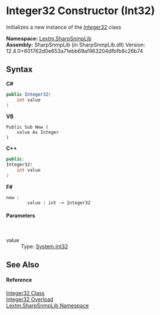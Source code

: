 # Integer32 Constructor (Int32)
 

Initializes a new instance of the <a href="T_Lextm_SharpSnmpLib_Integer32">Integer32</a> class

**Namespace:**&nbsp;<a href="N_Lextm_SharpSnmpLib">Lextm.SharpSnmpLib</a><br />**Assembly:**&nbsp;SharpSnmpLib (in SharpSnmpLib.dll) Version: 12.4.0+601762d0e653a71ebb69af963204dfbfb6c26b74

## Syntax

**C#**<br />
``` C#
public Integer32(
	int value
)
```

**VB**<br />
``` VB
Public Sub New ( 
	value As Integer
)
```

**C++**<br />
``` C++
public:
Integer32(
	int value
)
```

**F#**<br />
``` F#
new : 
        value : int -> Integer32
```


#### Parameters
&nbsp;<dl><dt>value</dt><dd>Type: <a href="https://docs.microsoft.com/dotnet/api/system.int32" target="_blank" rel="noopener noreferrer">System.Int32</a><br /></dd></dl>

## See Also


#### Reference
<a href="T_Lextm_SharpSnmpLib_Integer32">Integer32 Class</a><br /><a href="Overload_Lextm_SharpSnmpLib_Integer32__ctor">Integer32 Overload</a><br /><a href="N_Lextm_SharpSnmpLib">Lextm.SharpSnmpLib Namespace</a><br />